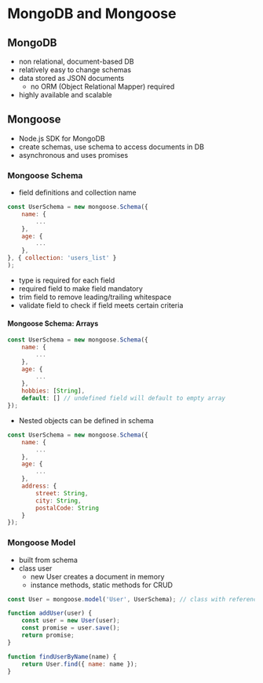 # MongoDB and Mongoose

## MongoDB
- non relational, document-based DB
- relatively easy to change schemas
- data stored as JSON documents
    - no ORM (Object Relational Mapper) required
- highly available and scalable

## Mongoose
- Node.js SDK for MongoDB
- create schemas, use schema to access documents in DB
- asynchronous and uses promises

### Mongoose Schema
- field definitions and collection name
```js
const UserSchema = new mongoose.Schema({
    name: {
        ...
    },
    age: {
        ...
    },
}, { collection: 'users_list' }
);
```
- type is required for each field
- required field to make field mandatory
- trim field to remove leading/trailing whitespace
- validate field to check if field meets certain criteria

#### Mongoose Schema: Arrays
```js
const UserSchema = new mongoose.Schema({
    name: {
        ...
    },
    age: {
        ...
    },
    hobbies: [String],
    default: [] // undefined field will default to empty array
});
```
- Nested objects can be defined in schema
```js
const UserSchema = new mongoose.Schema({
    name: {
        ...
    },
    age: {
        ...
    },
    address: {
        street: String,
        city: String,
        postalCode: String
    }
});
```

### Mongoose Model
- built from schema
- class user
    - new User creates a document in memory
    - instance methods, static methods for CRUD
```js
const User = mongoose.model('User', UserSchema); // class with reference to schema

function addUser(user) {
    const user = new User(user);
    const promise = user.save();
    return promise;
}

function findUserByName(name) {
    return User.find({ name: name });
}
```